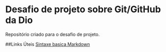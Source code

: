 # Desafio de projeto sobre Git/GitHub da Dio
Repositório criado para o desafio de projeto.

##Links Úteis
[Sintaxe basica Markdown](https://www.markdownguide.org/basic-syntax/)
